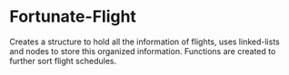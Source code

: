 # Fortunate-Flight
Creates a structure to hold all the information of flights, uses linked-lists and nodes to store this organized information. Functions are created to further sort flight schedules.

